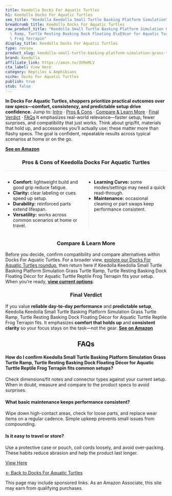 ```yaml
---
title: Keedolla Docks For Aquatic Turtles
h1: Keedolla Docks For Aquatic Turtles
seo_title: "Keedolla Keedolla Small Turtle Basking Platform Simulation\u2026"
breadcrumb_title: Keedolla Docks For Aquatic Turtles
raw_product_title: "Keedolla Small Turtle Basking Platform Simulation Grass Turtle\
  \ Ramp, Turtle Resting Basking Dock Floating D\xE9cor for Aquatic Turttle Reptile\
  \ Frog Terrapin"
display_title: Keedolla Docks For Aquatic Turtles
type: review
product_slug: keedolla-small-turtle-basking-platform-simulation-grass-turtle-ramp-tur-91f6d536
brand: Keedolla
affiliate_link: https://amzn.to/3VReMLV
cta_label: View Here
category: Reptiles & Amphibians
niche: Docks For Aquatic Turtles
publish: true
stub: false
---
```


<div id="intro" class="full-width"><p><strong>In Docks For Aquatic Turtles, shoppers prioritize practical outcomes over raw specs&mdash;comfort, consistency, and predictable setup drive confidence.</strong> Jump to: <a href="#intro">Intro</a> · <a href="#pros-cons">Pros &amp; Cons</a> · <a href="#compare-more">Compare &amp; Learn More</a> · <a href="#verdict">Final Verdict</a> · <a href="#faqs">FAQs</a> It emphasizes real-world relevance&mdash;faster setup, fewer surprises, and compatibility that just works. Think about grip/fit, materials that hold up, and accessories you’ll actually use; these matter more than flashy specs. The goal is confident, repeatable results across typical scenarios at home or on the go.</p><p><a href="https://amzn.to/3VReMLV" rel="nofollow sponsored noopener" target="_blank"><strong>See on Amazon</strong></a></p></div>
<h3 id="pros-cons" style="text-align:center;">Pros &amp; Cons of Keedolla Docks For Aquatic Turtles</h3>
<div class="pc-grid" style="display:grid;grid-template-columns:1fr 1fr;gap:16px;border-top:1px solid #e5e7eb;padding-top:12px;">
  <ul>
    <li><strong>Comfort:</strong> lightweight build and good grip reduce fatigue.</li>
    <li><strong>Clarity:</strong> clear labeling or cues speed up setup.</li>
    <li><strong>Durability:</strong> reinforced parts extend lifespan.</li>
    <li><strong>Versatility:</strong> works across common scenarios at home or travel.</li>
  </ul>
  <ul style="border-left:1px solid #e5e7eb;padding-left:16px;">
    <li><strong>Learning Curve:</strong> some modes/settings may need a quick read-through.</li>
    <li><strong>Maintenance:</strong> occasional cleaning or part swaps keep performance consistent.</li>
  </ul>
</div>


<h3 id="compare-more" style="text-align:center;">Compare &amp; Learn More</h3>
<p>Before you decide, confirm compatibility and compare alternatives within Docks For Aquatic Turtles. For a broader view, <a href="#">explore our Docks For Aquatic Turtles roundup</a>, then return here if Keedolla Keedolla Small Turtle Basking Platform Simulation Grass Turtle Ramp, Turtle Resting Basking Dock Floating Décor for Aquatic Turttle Reptile Frog Terrapin fits your setup. When you’re ready, <a href="https://amzn.to/3VReMLV" rel="nofollow sponsored noopener" target="_blank"><strong>view current options</strong></a>.</p>

<h3 id="verdict" style="text-align:center;">Final Verdict</h3>
<p>If you value <strong>reliable day-to-day performance</strong> and <strong>predictable setup</strong>, Keedolla Keedolla Small Turtle Basking Platform Simulation Grass Turtle Ramp, Turtle Resting Basking Dock Floating Décor for Aquatic Turttle Reptile Frog Terrapin fits. It emphasizes <strong>comfort that holds up</strong> and <strong>consistent clarity</strong> so your focus stays on the task&mdash;not the gear. <a href="https://amzn.to/3VReMLV" rel="nofollow sponsored noopener" target="_blank"><strong>See on Amazon</strong></a></p>

<h2 id="faqs" style="text-align:center;">FAQs</h2>
<h4><strong>How do I confirm Keedolla Small Turtle Basking Platform Simulation Grass Turtle Ramp, Turtle Resting Basking Dock Floating Décor for Aquatic Turttle Reptile Frog Terrapin fits common setups?</strong></h4>
<p>Check dimensions/fit notes and connector types against your current setup. When in doubt, measure and compare to the product specs to avoid surprises.</p>
<h4><strong>What basic maintenance keeps performance consistent?</strong></h4>
<p>Wipe down high-contact areas, check for loose parts, and replace wear items on a regular cadence. Simple upkeep prevents small issues from compounding.</p>
<h4><strong>Is it easy to travel or store?</strong></h4>
<p>Use a protective case or pouch, coil cords loosely, and avoid over-packing. These habits reduce abrasion and help the product last longer.</p>

<p><a class="btn" href="https://amzn.to/3VReMLV" target="_blank" rel="nofollow sponsored noopener">View Here</a></p>
<p><a href="/roundups/reptiles-amphibians/docks-for-aquatic-turtles/">← Back to Docks For Aquatic Turtles</a></p>
<aside class="disclosure">This page may include sponsored links. As an Amazon Associate, this site may earn from qualifying purchases.</aside>
